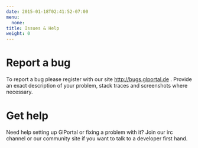 ```yaml
---
date: 2015-01-18T02:41:52-07:00
menu:
  none:
title: Issues & Help
weight: 0
---
```


# Report a bug
To report a bug please register with our site http://bugs.glportal.de .
Provide an exact description of your problem, stack traces and screenshots where necessary.

# Get help
Need help setting up GlPortal or fixing a problem with it?
Join our irc channel or our community site if you want to talk to a developer first hand.
